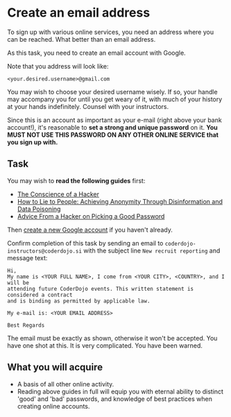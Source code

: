 Create an email address
=======================

To sign up with various online services, you need an address where you can
be reached.  What better than an email address.

As this task, you need to create an email account with Google.

Note that you address will look like:
```
<your.desired.username>@gmail.com
```
You may wish to choose your desired username wisely. If so, your handle may
accompany you for until you get weary of it, with much of your history at
your hands indefinitely.  Counsel with your instructors.

Since this is an account as important as your e-mail (right above your bank
account!), it's reasonable to **set a strong and unique password** on it.
**You MUST NOT USE THIS PASSWORD ON ANY OTHER ONLINE SERVICE that you sign up with.**

Task
----
You may wish to **read the following guides** first:
* [The Conscience of a Hacker](http://www.phrack.org/issues.html?issue=7&id=3&mode=txt)
* [How to Lie to People: Achieving Anonymity Through Disinformation and Data Poisoning](http://www.textfiles.com/uploads/howtolie.txt)
* [Advice From a Hacker on Picking a Good Password](http://www.theatlanticwire.com/technology/2012/08/advice-hacker-password-security-best-practices/56343/)

Then [create a new Google account](https://accounts.google.com/SignUp)
if you haven't already.

Confirm completion of this task by sending an email to
`coderdojo-instructors@coderdojo.si` with the subject line `New recruit reporting`
and message text:
```
Hi,
My name is <YOUR FULL NAME>, I come from <YOUR CITY>, <COUNTRY>, and I will be
attending future CoderDojo events. This written statement is considered a contract
and is binding as permitted by applicable law.

My e-mail is: <YOUR EMAIL ADDRESS>

Best Regards
```
The email must be exactly as shown, otherwise it won't be accepted. You have one
shot at this. It is very complicated. You have been warned.

What you will acquire
---------------------
* A basis of all other online activity.
* Reading above guides in full will equip you with eternal ability to distinct
  'good' and 'bad' passwords, and knowledge of best practices when creating
  online accounts.

